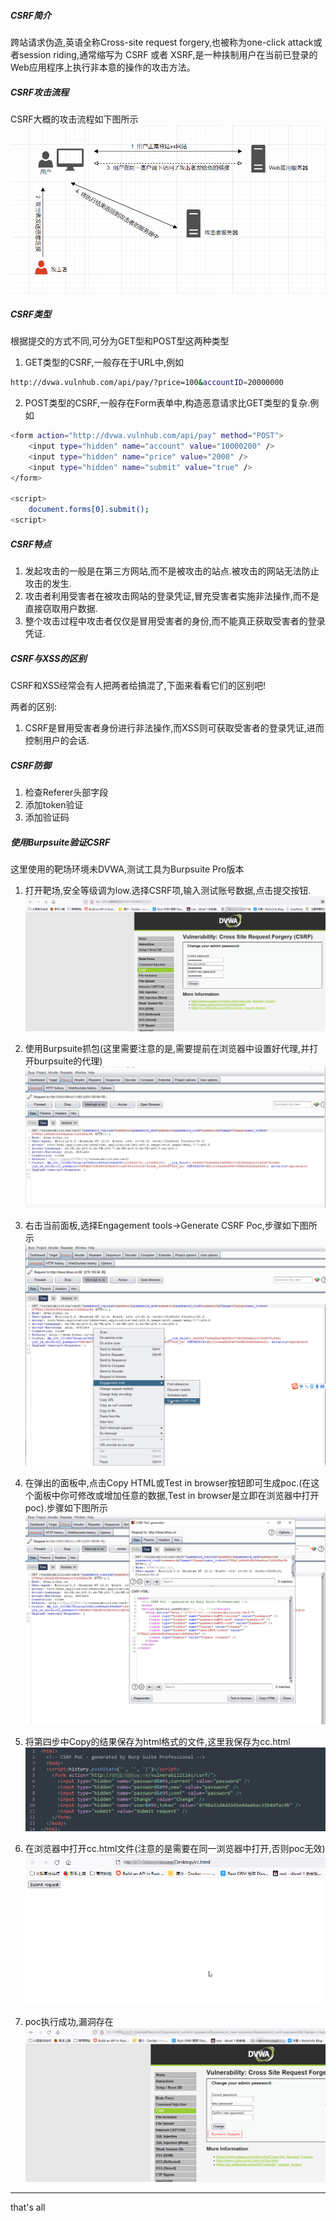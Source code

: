 ##### CSRF简介
跨站请求伪造,英语全称Cross-site request forgery,也被称为one-click attack或者session riding,通常缩写为 CSRF 或者 XSRF,是一种挟制用户在当前已登录的Web应用程序上执行非本意的操作的攻击方法。


##### CSRF攻击流程
CSRF大概的攻击流程如下图所示
![csrf attack](./imgs/csrf1.png)


##### CSRF类型
根据提交的方式不同,可分为GET型和POST型这两种类型

1. GET类型的CSRF,一般存在于URL中,例如
```bash
http://dvwa.vulnhub.com/api/pay/?price=100&accountID=20000000
```

2. POST类型的CSRF,一般存在Form表单中,构造恶意请求比GET类型的复杂.例如
```bash
<form action="http://dvwa.vulnhub.com/api/pay" method="POST">
	<input type="hidden" name="account" value="10000200" />
	<input type="hidden" name="price" value="2000" />
	<input type="hidden" name="submit" value="true" />
</form>

<script>
	document.forms[0].submit();
<script>
```

##### CSRF特点
1. 发起攻击的一般是在第三方网站,而不是被攻击的站点.被攻击的网站无法防止攻击的发生.
2. 攻击者利用受害者在被攻击网站的登录凭证,冒充受害者实施非法操作,而不是直接窃取用户数据.
3. 整个攻击过程中攻击者仅仅是冒用受害者的身份,而不能真正获取受害者的登录凭证.


##### CSRF与XSS的区别
CSRF和XSS经常会有人把两者给搞混了,下面来看看它们的区别吧!

两者的区别:
1. CSRF是冒用受害者身份进行非法操作,而XSS则可获取受害者的登录凭证,进而控制用户的会话.


##### CSRF防御
1. 检查Referer头部字段
2. 添加token验证
2. 添加验证码


##### 使用Burpsuite验证CSRF
这里使用的靶场环境未DVWA,测试工具为Burpsuite Pro版本

1. 打开靶场,安全等级调为low.选择CSRF项,输入测试账号数据,点击提交按钮.
![setp 1](./imgs/csrfx1.png)


2. 使用Burpsuite抓包(这里需要注意的是,需要提前在浏览器中设置好代理,并打开burpsuite的代理)
![setp 2](./imgs/csrfx2.png)


3. 右击当前面板,选择Engagement tools->Generate CSRF Poc,步骤如下图所示
![setp 3](./imgs/csrfx3.png)


4. 在弹出的面板中,点击Copy HTML或Test in browser按钮即可生成poc.(在这个面板中你可修改或增加任意的数据,Test in browser是立即在浏览器中打开poc).步骤如下图所示
![setp 4](./imgs/csrfx4.png)


5. 将第四步中Copy的结果保存为html格式的文件,这里我保存为cc.html
![setp 5](./imgs/csrfx5.png)


6. 在浏览器中打开cc.html文件(注意的是需要在同一浏览器中打开,否则poc无效)
![setp 6](./imgs/csrfx6.png)


7. poc执行成功,漏洞存在
![setp 7](./imgs/csrfx7.png)




---
that's all